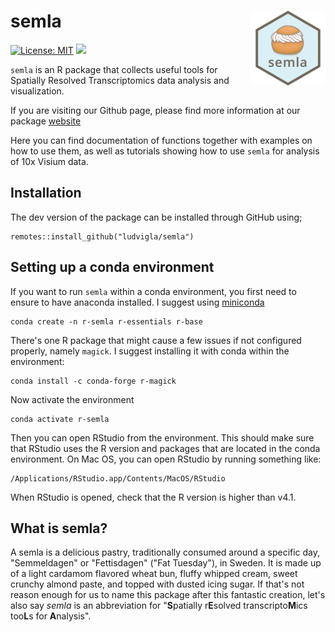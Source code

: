 # semla <img src="vignettes/logo.png" align="right" height="120"/>

<!-- badges: start -->

[![License: MIT](https://img.shields.io/badge/License-MIT-yellow.svg)](https://opensource.org/licenses/MIT) [![](https://img.shields.io/github/last-commit/ludvigla/semla.svg)](https://github.com/ludvigla/semla/commits/main)

<!-- badges: end -->

`semla` is an R package that collects useful tools for Spatially Resolved Transcriptomics data analysis and visualization.

If you are visiting our Github page, please find more information at our package [website](https://ludvigla.github.io/semla/)

Here you can find documentation of functions together with examples on how to use them, as well as tutorials showing how to use `semla` for analysis of 10x Visium data.

## Installation

The dev version of the package can be installed through GitHub using;

````
remotes::install_github("ludvigla/semla")
````


## Setting up a conda environment

If you want to run `semla` within a conda environment, you first need to ensure to have anaconda installed. I suggest using [miniconda](https://docs.conda.io/en/latest/miniconda.html)

    conda create -n r-semla r-essentials r-base

There's one R package that might cause a few issues if not configured properly, namely `magick`. I suggest installing it with conda within the environment:

    conda install -c conda-forge r-magick

Now activate the environment

    conda activate r-semla

Then you can open RStudio from the environment. This should make sure that RStudio uses the R version and packages that are located in the conda environment. On Mac OS, you can open RStudio by running something like:

    /Applications/RStudio.app/Contents/MacOS/RStudio

When RStudio is opened, check that the R version is higher than v4.1.

## What is semla?

A semla is a delicious pastry, traditionally consumed around a specific day, "Semmeldagen" or "Fettisdagen" ("Fat Tuesday"), in Sweden. It is made up of a light cardamom flavored wheat bun, fluffy whipped cream, sweet crunchy almond paste, and topped with dusted icing sugar. If that's not reason enough for us to name this package after this fantastic creation, let's also say *semla* is an abbreviation for "**S**patially r**E**solved transcripto**M**ics too**L**s for **A**nalysis".

<br>
